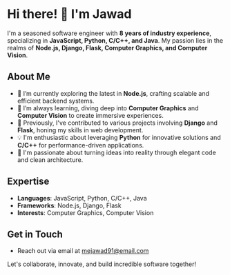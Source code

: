 # Hi there! 👋 I'm Jawad

I'm a seasoned software engineer with **8 years of industry experience**, specializing in **JavaScript, Python, C/C++, and Java**. My passion lies in the realms of **Node.js, Django, Flask, Computer Graphics, and Computer Vision**.

## About Me

- 🔭 I’m currently exploring the latest in **Node.js**, crafting scalable and efficient backend systems.
- 🌱 I’m always learning, diving deep into **Computer Graphics** and **Computer Vision** to create immersive experiences.
- 💼 Previously, I've contributed to various projects involving **Django** and **Flask**, honing my skills in web development.
- 💡 I'm enthusiastic about leveraging **Python** for innovative solutions and **C/C++** for performance-driven applications.
- 🚀 I'm passionate about turning ideas into reality through elegant code and clean architecture.

## Expertise

- **Languages**: JavaScript, Python, C/C++, Java
- **Frameworks**: Node.js, Django, Flask
- **Interests**: Computer Graphics, Computer Vision


## Get in Touch

- Reach out via email at mejawad91@email.com

Let's collaborate, innovate, and build incredible software together!


<!---
jawad4roll/jawad4roll is a ✨ special ✨ repository because its `README.md` (this file) appears on your GitHub profile.
You can click the Preview link to take a look at your changes.
--->

